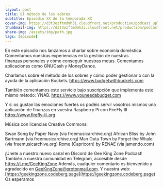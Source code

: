 ```yaml
---
layout: post
title: El método de los sobres
subtitle: Episodio XX de la temporada XX
cover-img: https://d3t3ozftmdmh3i.cloudfront.net/production/podcast_uploaded_nologo400/14743809/14743809-1619370372653-eb16be7dd0aee.jpg
thumbnail-img: https://d3t3ozftmdmh3i.cloudfront.net/production/podcast_uploaded_nologo400/14743809/14743809-1619370372653-eb16be7dd0aee.jpg
share-img: /assets/img/path.jpg
tags: [episode]
---
```


En este episodio nos lanzamos a charlar sobre economía doméstica.
Comentamos nuestras experiencias en la gestión de nuestras finanzas personales y cómo conseguir nuestras metas.
Comentamos aplicaciones como GNUCash y MoneyDance.

Charlamos sobre el método de los sobres y cómo poder gestionarlo con la ayuda de la aplicación Buckets.
https://www.budgetwithbuckets.com

También comentamos este servicio bajo suscripción que implementa este mismo método: YNAB.
https://www.youneedabudget.com

Y si os gustan las emociones fuertes os podéis servir vosotros mismos una aplicación de finanzas en vuestra Raspberry Pi con FireFly III
https://www.firefly-iii.org

Música con licencias Creative Commons:

 Swan Song by Paper Navy (via freemusicarchive.org)
 African Bliss by John Bartmann (via freemusicarchive.org)
 Man Outa Town by Forget the Whale (via freemusicarchive.org)
 Rome (Capricorn) by RENAE (via jamendo.com)

¡Únete a nuestro nuevo canal en Discord de Gee King Zone Podcast!
También a nuestra comunidad en Telegram, accesible desde https://t.me/GeeKingZone
Además, cualquier comentario es bienvenido y agradecido en [GeeKingZone@protonmail.com](mailto:GeeKingZone@protonmail.com).
Y nuestra web: [https://geekingzone.codeberg.page](https://geekingzone.codeberg.page)
Os esperamos
